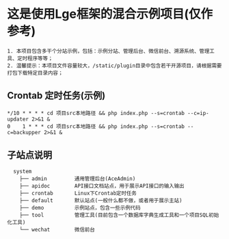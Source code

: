 # 这是使用Lge框架的混合示例项目(仅作参考)
    1. 本项目包含多干个分站示例，包括：示例分站、管理后台、微信前台、溯源系统、管理工具、定时程序等等；
    2. 温馨提示：本项目文件容量较大，/static/plugin目录中包含若干开源项目，请根据需要打包下载特定目录内容；

## Crontab 定时任务(示例)
    */10 * * * * cd 项目src本地路径 && php index.php --s=crontab --c=ip-updater 2>&1 &
    0    1 * * * cd 项目src本地路径 && php index.php --s=crontab --c=backupper 2>&1 &

## 子站点说明
      system
        ├── admin         通用管理后台(AceAdmin)
        ├── apidoc        API接口文档站点，用于展示API接口的输入输出
        ├── crontab       Linux下Crontab定时任务
        ├── default       默认站点(一般什么都不做，或者用于展示主站)
        ├── demo          示例站点，包含一些示例代码
        ├── tool          管理工具(目前包含一个数据库字典生成工具和一个项目SQL初始化工具)
        └── wechat        微信前台
